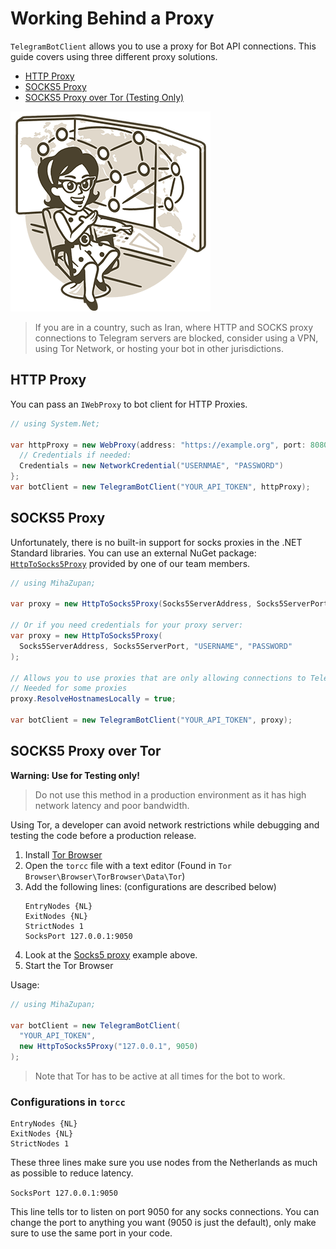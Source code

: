 # Working Behind a Proxy

`TelegramBotClient` allows you to use a proxy for Bot API connections. This guide covers using three different proxy solutions.

- [HTTP Proxy](#http-proxy)
- [SOCKS5 Proxy](#socks5-proxy)
- [SOCKS5 Proxy over Tor (Testing Only)](#socks5-proxy-over-tor)

![Telegram Network](./docs/tg-network.gif)

> If you are in a country, such as Iran, where HTTP and SOCKS proxy connections to Telegram servers are blocked, consider using a VPN, using Tor Network, or hosting your bot in other jurisdictions.

## HTTP Proxy

You can pass an `IWebProxy` to bot client for HTTP Proxies.

```csharp
// using System.Net;

var httpProxy = new WebProxy(address: "https://example.org", port: 8080) {
  // Credentials if needed:
  Credentials = new NetworkCredential("USERNMAE", "PASSWORD")
};
var botClient = new TelegramBotClient("YOUR_API_TOKEN", httpProxy);
```

## SOCKS5 Proxy

Unfortunately, there is no built-in support for socks proxies in the .NET Standard libraries.
You can use an external NuGet package: [`HttpToSocks5Proxy`] provided by one of our team members.

```csharp
// using MihaZupan;

var proxy = new HttpToSocks5Proxy(Socks5ServerAddress, Socks5ServerPort);

// Or if you need credentials for your proxy server:
var proxy = new HttpToSocks5Proxy(
  Socks5ServerAddress, Socks5ServerPort, "USERNAME", "PASSWORD"
);

// Allows you to use proxies that are only allowing connections to Telegram
// Needed for some proxies
proxy.ResolveHostnamesLocally = true;

var botClient = new TelegramBotClient("YOUR_API_TOKEN", proxy);
```

## SOCKS5 Proxy over Tor

**Warning: Use for Testing only!**

> Do not use this method in a production environment as it has high network latency and poor bandwidth.

Using Tor, a developer can avoid network restrictions while debugging and testing the code
before a production release.

1. Install [Tor Browser]
2. Open the `torcc` file with a text editor (Found in `Tor Browser\Browser\TorBrowser\Data\Tor`)
3. Add the following lines: (configurations are described below)
    ```text
    EntryNodes {NL}
    ExitNodes {NL}
    StrictNodes 1
    SocksPort 127.0.0.1:9050
    ```
4. Look at the [Socks5 proxy](#socks5-proxy) example above.
5. Start the Tor Browser

Usage:

```csharp
// using MihaZupan;

var botClient = new TelegramBotClient(
  "YOUR_API_TOKEN",
  new HttpToSocks5Proxy("127.0.0.1", 9050)
);
```

> Note that Tor has to be active at all times for the bot to work.

### Configurations in `torcc`

```text
EntryNodes {NL}
ExitNodes {NL}
StrictNodes 1
```

These three lines make sure you use nodes from the Netherlands as much as possible to reduce latency.

`SocksPort 127.0.0.1:9050`

This line tells tor to listen on port 9050 for any socks connections.
You can change the port to anything you want (9050 is just the default), only make sure to use the same port in your code.

[`HttpToSocks5Proxy`]: https://www.nuget.org/packages/HttpToSocks5Proxy/
[Tor Browser]: https://www.torproject.org/